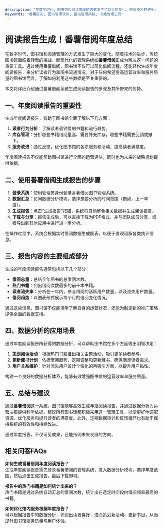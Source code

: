 ```yaml
---
description: "在数字时代，图书馆和阅读管理的方式发生了巨大的变化。随着技术的进步，传统图书馆面临着转型的挑战，而现代化的管理系统如**番薯借阅**正成为解决这一问题的重要工具。通过使用番薯借阅，图书馆不仅可以简化借阅流程，还能轻松生成年度阅读报告，来分析读者行为和图书流通情况。对于任何希望提高运营效率和服务质量的图书馆而言，了解如何利用这些数据是至关重要的。"
keywords: "番薯借阅, 图书管理软件, 借阅管理系统, 书籍管理工具"
---
```

# 阅读报告生成！番薯借阅年度总结

在数字时代，图书馆和阅读管理的方式发生了巨大的变化。随着技术的进步，传统图书馆面临着转型的挑战，而现代化的管理系统如**番薯借阅**正成为解决这一问题的重要工具。通过使用番薯借阅，图书馆不仅可以简化借阅流程，还能轻松生成年度阅读报告，来分析读者行为和图书流通情况。对于任何希望提高运营效率和服务质量的图书馆而言，了解如何利用这些数据是至关重要的。

本文将详细介绍通过番薯借阅系统生成阅读报告的步骤及其所带来的优势。

## 一、年度阅读报告的重要性

生成年度阅读报告，有助于图书馆全面了解以下几方面：

1. **读者行为分析**：了解读者最钟爱的书籍和流行趋势。
2. **库存管理**：分析哪些书籍借阅量高、需要补充库存，哪些书籍需要促销或撤下。
3. **服务改进**：通过反馈，优化图书馆的各项服务和活动，提高读者满意度。

年度阅读报告不仅能帮助图书馆进行全面的运营评估，同时也为未来的战略规划提供依据。

## 二、使用番薯借阅生成报告的步骤

1. **登录系统**：使用管理员身份登录番薯借阅图书管理系统。
2. **数据汇总**：访问数据分析模块，选择想要分析的时间范围（例如，上一年度）。
3. **生成报告**：点击“生成报告”按钮，系统将自动整合相关数据并生成阅读报告。
4. **下载与分享**：报告生成后，可以直接下载为PDF格式，并与团队成员分享，或者导出到其他应用中进行进一步分析。

在操作过程中，系统会根据实时借阅数据生成图表，以便于直观理解各类统计信息。

## 三、报告内容的主要组成部分

生成的年度阅读报告通常包括以下几个部分：

- **借阅总量**：总结全年图书的总借阅次数。
- **热门书籍**：列出借阅次数最多的前十本书籍。
- **读者流失率**：分析在一年内，参与借阅的活跃用户数量，以及流失用户数量。
- **借阅趋势**：以图表形式展示每个月的借阅变化情况。
  
通过这些信息，图书馆不仅能清晰了解自身的运营状况，还能为制定新的推广策略提供全面的数据支持。

## 四、数据分析的应用场景

通过年度阅读报告所获得的数据分析，可以帮助图书馆在多个方面做出明智决定：

1. **策划阅读活动**：根据热门书籍推出相关主题活动，吸引更多读者参与。
2. **更新藏书计划**：依据借阅趋势，定期调整和更新藏书，确保满足读者需求。
3. **用户关系维护**：针对流失用户设计个性化的再吸引方案，以提升用户黏性。

构建一个良好的数据分析体系，能够有效增强图书馆的运营效率和服务质量。

## 五、总结与建议

通过**番薯借阅**这一系统，图书馆能够高效生成年度阅读报告，并通过数据分析为运营决策提供科学依据。建议所有图书馆都积极采用这一管理工具，以便更好地调配资源、优化服务和提升读者的满意度。此外，定期数据审计和反馈循环也有助于保持系统的有效性和持续改进。

通过年度报告，不仅可见成果，还能指明未来发展的方向。

## 相关问答FAQs

**如何生成番薯借阅年度阅读报告？**  
生成年度阅读报告需先登录番薯借阅的管理系统，进入数据分析模块，选择年度范围，然后点击生成报告，最后下载即可。

**报告中的热门书籍是如何统计出来的？**  
热门书籍是通过系统自动汇总的借阅次数，统计出在选定时间段内借阅频率最高的书籍。

**如何优化馆内服务根据年度报告？**  
可以根据报告中的数据分析，识别出读者喜好，进而策划新活动、更新书目，从而提升图书馆服务质量与用户体验。
